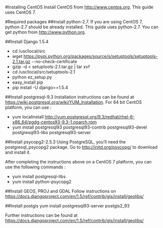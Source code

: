#Installing CentOS
Install CentOS from http://www.centos.org. This guide uses CentOS 7.

#Required packages
##Install python-2.7. 
If you are using CentOS 7, python-2.7 should be already installed. This guide uses python-2.7.
You can get python from http://www.python.org.

##Install Django 1.5.4
* cd /usr/local/src
* wget https://pypi.python.org/packages/source/s/setuptools/setuptools-2.1.tar.gz --no-check-certificate
* gzip -d < setuptools-2.1.tar.gz | tar xvf
* cd /usr/local/src/setuptools-2.1
* python ez_setup.py
* easy_install pip
* pip install -U django==1.5.4
  
##Install postgresql-9.3
Installation instructions can be found at https://wiki.postgresql.org/wiki/YUM_Installation. For
64 bit CentOS platform, you can use : 
  
* yum localinstall http://yum.postgresql.org/9.3/redhat/rhel-6-x86_64/pgdg-centos93-9.3-1.noarch.rpm
* yum install postgresql93 postgresql93-contrib postgresql93-devel postgresql93-libs postgresql93-server

##Install psycopg2-2.5.3
Using PostgreSQL, you’ll need the postgresql_psycopg2 package. Go to http://initd.org/psycopg/ to download and install it.  
  
After completing the instructions above on a CentOS 7 platform, you can use the following commands :  
* yum install postgresql-libs
* yum install python-psycopg2

##Install GEOS, PROJ and GDAL
Follow instructions on https://docs.djangoproject.com/en/1.5/ref/contrib/gis/install/geolibs/

##Install postgis
yum install postgresql93-server postgis2_93 

Further instructions can be found at https://docs.djangoproject.com/en/1.5/ref/contrib/gis/install/geolibs/
